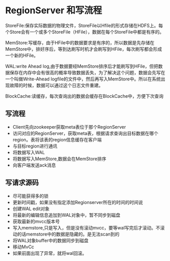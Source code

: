 # RegionServer 和写流程

StoreFile:保存实际数据的物理文件，StoreFile以Hfile的形式存储在HDFS上。每个Store会有一个或多个StoreFile（HFile），数据在每个StoreFile中都是有序的。

MemStore:写缓存，由于HFile中的数据要求是有序的，所以数据是先存储在MemStore中，排好序后，等到达刷写时机才会刷写到HFile，每次刷写都会形成一个新的HFile。

WAL:write Ahead log,由于数据要经MemStore排序后才能刷写到HFile，但把数据保存在内存中会有很高的概率导致数据丢失，为了解决这个问题，数据会先写在一个叫做Write-Ahead logfile的文件中，然后再写入MemStore中。所以在系统出现故障的时候，数据可以通过这个日志文件重建。

BlockCache:读缓存，每次查询出的数据会缓存在BlockCache中，方便下次查询

## 写流程

- Client先向zookeeper获取meta表位于那个RegionServer
- 访问对应的RegionServer，获取meta表，根据请求查询出目标数据在哪个region。表将该表的region信息缓存在客户端
- 与目标region进行通讯
- 将数据写入WAL
- 将数据写入MemStore,数据会在MemStore排序
- 向客户端发送ack消息

## 写请求源码

- 尽可能获得多的锁
- 更新时间戳，如果没有指定添加Regionserver所在的时间的时间说
- 创建WAL edit对象
- 将最新的编辑信息追加到WAL对象中，暂不同步到磁盘
- 获取最新的mvcc版本号
- 写入memstore,只是写入，但是没有滚动mvcc，要等wal写完后才滚动。不滚动的话memstore中的数据是隐藏的。是无法scan到的
- 将WAL对象buffer中的数据同步到磁盘
- 移动MvCc
- 如果前面出现了异常，就将wal回滚。